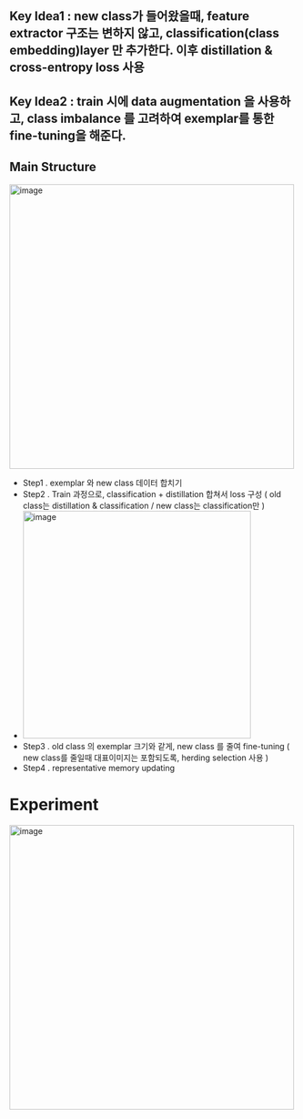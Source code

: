 ## Key Idea1 : new class가 들어왔을때, feature extractor 구조는 변하지 않고, classification(class embedding)layer 만 추가한다. 이후 distillation & cross-entropy loss 사용

## Key Idea2 : train 시에 data augmentation 을 사용하고, class imbalance 를 고려하여 exemplar를 통한 fine-tuning을 해준다.


## Main Structure
<img width="500" alt="image" src="https://user-images.githubusercontent.com/98244339/165653255-762f51a6-2dd8-464c-84b6-873a102fd3ea.png">

- Step1 . exemplar 와 new class 데이터 합치기
- Step2 . Train 과정으로, classification + distillation 합쳐서 loss 구성 ( old class는 distillation & classification / new class는 classification만 )
- <img width="400" alt="image" src="https://user-images.githubusercontent.com/98244339/165652410-c3e2aee2-bb26-4ebe-8934-bccdf84e8a6b.png">
- Step3 . old class 의 exemplar 크기와 같게, new class 를 줄여 fine-tuning ( new class를 줄일때 대표이미지는 포함되도록, herding selection 사용 )
- Step4 . representative memory updating

# Experiment
<img width="500" alt="image" src="https://user-images.githubusercontent.com/98244339/165654972-25ec1c48-6f0c-42bf-a94e-a5d4e311dfd1.png">

